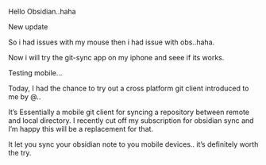 Hello Obsidian..haha 

New update

So i had issues with my mouse then i had issue with obs..haha.

Now i will try the git-sync app on my iphone and seee if its works.

Testing mobile…

Today, I had the chance to try out a cross platform git client introduced to me by @..

It’s Essentially a mobile git client for syncing a repository between remote and local directory.
I recently cut off my subscription for obsidian sync and I’m happy this will be a replacement for that.

It let you sync your obsidian note to you mobile devices.. it’s definitely worth the try.
